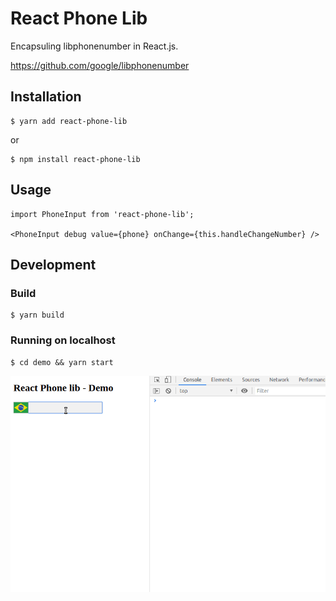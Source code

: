 # React Phone Lib

Encapsuling libphonenumber in React.js.

https://github.com/google/libphonenumber

## Installation

    $ yarn add react-phone-lib


or

    $ npm install react-phone-lib


## Usage


    import PhoneInput from 'react-phone-lib';

    <PhoneInput debug value={phone} onChange={this.handleChangeNumber} />


## Development

### Build

    $ yarn build

### Running on localhost

    $ cd demo && yarn start



![Demonstration](https://raw.githubusercontent.com/leolima/react-phone-lib/master/demo/src/img/demo.gif)